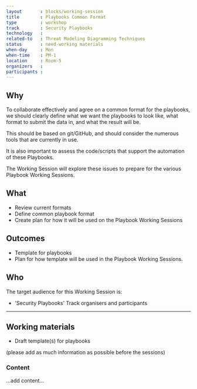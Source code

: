 ```yaml
---
layout       : blocks/working-session
title        : Playbooks Common Format
type         : workshop
track        : Security Playbooks
technology   :
related-to   : Threat Modeling Diagramming Techniques
status       : need-working materials
when-day     : Mon
when-time    : PM-1
location     : Room-5
organizers   :
participants : 
---
```


## Why

To collaborate effectively and agree on a common format for the playbooks, we should clearly define what we want the playbooks to look like, what format to submit the data in, and what the result will be.

This should be based on git/GitHub, and should consider the numerous tools that are currently in use.

It is also important to assess the code/scripts that support the automation of these Playbooks.

The Working Session will explore these issues to prepare for the various Playbook Working Sessions.

## What

 - Review current formats
 - Define common playbook format
 - Create plan for how it will be used on the Playbook Working Sessions
 
## Outcomes

- Template for playbooks
- Plan for how template will be used in the Playbook Working Sessions.

## Who

The target audience for this Working Session is:

 - 'Security Playbooks' Track organisers and participants

--- 

## Working materials

- Draft template(s) for playbooks

(please add as much information as possible before the sessions)

### Content

...add content...
